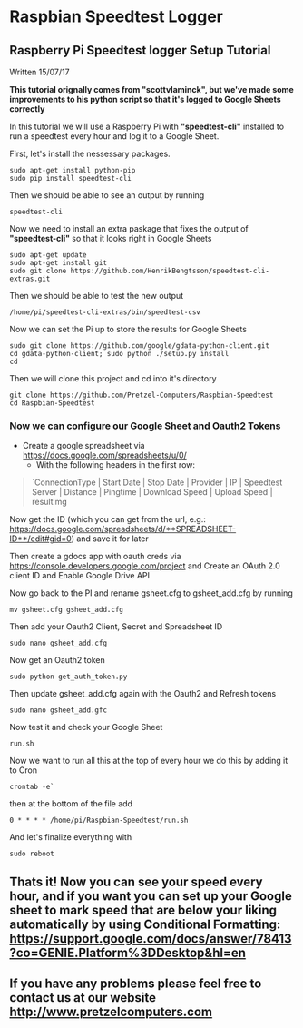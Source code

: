 
Raspbian Speedtest Logger 
======================

Raspberry Pi Speedtest logger Setup Tutorial
----------------------------------------------------------------
Written 15/07/17

**This tutorial orignally comes from "scottvlaminck", but we've made some improvements to his python script so that it's logged to Google Sheets correctly**

In this tutorial we will use a Raspberry Pi with **"speedtest-cli"** installed to run a speedtest every hour and log it to a Google Sheet.

First, let's install the nessessary packages.

```shell
sudo apt-get install python-pip
sudo pip install speedtest-cli
```
Then we should be able to see an output by running

```shell
speedtest-cli 
```

Now we need to install an extra paskage that fixes the output of **"speedtest-cli"** so that it looks right in Google Sheets

```shell
sudo apt-get update
sudo apt-get install git
sudo git clone https://github.com/HenrikBengtsson/speedtest-cli-extras.git
```

Then we should be able to test the new output

```shell
/home/pi/speedtest-cli-extras/bin/speedtest-csv
```

Now we can set the Pi up to store the results for Google Sheets

```shell
sudo git clone https://github.com/google/gdata-python-client.git
cd gdata-python-client; sudo python ./setup.py install
cd
```

Then we will clone this project and cd into it's directory

```shell
git clone https://github.com/Pretzel-Computers/Raspbian-Speedtest
cd Raspbian-Speedtest
```

### Now we can configure our Google Sheet and Oauth2 Tokens 

* Create a google spreadsheet via https://docs.google.com/spreadsheets/u/0/ 
	* With the following headers in the first row:

> `ConnectionType | Start Date | Stop Date | Provider | IP | Speedtest Server | Distance | Pingtime | Download Speed | Upload Speed | resultimg

Now get the ID (which you can get from the url, e.g.: https://docs.google.com/spreadsheets/d/**SPREADSHEET-ID**/edit#gid=0) and save it for later

Then create a gdocs app with oauth creds via https://console.developers.google.com/project and Create an OAuth 2.0 client ID and Enable Google Drive API
	
Now go back to the PI and rename gsheet.cfg to gsheet_add.cfg by running
```shell
mv gsheet.cfg gsheet_add.cfg
```
Then add your Oauth2 Client, Secret and Spreadsheet ID
```shell
sudo nano gsheet_add.cfg
```

Now get an Oauth2 token
```shell
sudo python get_auth_token.py
```
Then update gsheet_add.cfg again with the Oauth2 and Refresh tokens
```shell
sudo nano gsheet_add.gfc
```

Now test it and check your Google Sheet
```shell
run.sh
```

Now we want to run all this at the top of every hour we do this by adding it to Cron

```shell
crontab -e`
```

then at the bottom of the file add

```shell
0 * * * * /home/pi/Raspbian-Speedtest/run.sh
```

And let's finalize everything with
```shell
sudo reboot
```

## Thats it! Now you can see your speed every hour, and if you want you can set up your Google sheet to mark speed that are below your liking automatically by using Conditional Formatting: https://support.google.com/docs/answer/78413?co=GENIE.Platform%3DDesktop&hl=en

## If you have any problems please feel free to contact us at our website http://www.pretzelcomputers.com
